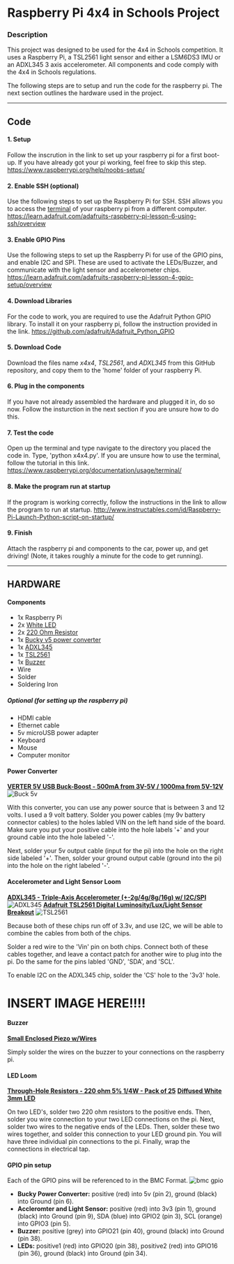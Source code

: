 # Raspberry Pi 4x4 in Schools Project
### Description

This project was designed to be used for the 4x4 in Schools competition. It uses a
Raspberry Pi, a TSL2561 light sensor and either a LSM6DS3 IMU or an ADXL345 3 axis
accelerometer. All components and code comply with the 4x4 in Schools regulations.

The following steps are to setup and run the code for the raspberry pi.
The next section outlines the hardware used in the project.

___
## Code

#### 1. Setup

Follow the inscrution in the link to set up your raspberry pi for a first boot-up. If you have already got your pi working, feel free to skip this step.
https://www.raspberrypi.org/help/noobs-setup/

#### 2. Enable SSH (optional)

Use the following steps to set up the Raspberry Pi for SSH. SSH allows you to access the [terminal](https://www.raspberrypi.org/documentation/usage/terminal/) of your raspberry pi from a different computer. 
https://learn.adafruit.com/adafruits-raspberry-pi-lesson-6-using-ssh/overview

#### 3. Enable GPIO Pins

Use the following steps to set up the Raspberry Pi for use of the GPIO pins, and enable
I2C and SPI. These are used to activate the LEDs/Buzzer, and communicate with the light sensor and accelerometer chips.
https://learn.adafruit.com/adafruits-raspberry-pi-lesson-4-gpio-setup/overview

#### 4. Download Libraries

For the code to work, you are required to use the Adafruit Python GPIO library. To install
it on your raspberry pi, follow the instruction provided in the link.
https://github.com/adafruit/Adafruit_Python_GPIO

#### 5. Download Code

Download the files name *x4x4*, *TSL2561*, and *ADXL345*  from this GitHub repository, and copy them to the 'home'
folder of your raspberry Pi.

#### 6. Plug in the components

If you have not already assembled the hardware and plugged it in, do so now. Follow the insturction in the next section if you are unsure how to do this.

#### 7. Test the code

Open up the terminal and type navigate to the directory you placed the code in.
Type, 'python x4x4.py'. If you are unsure how to use the terminal, follow the tutorial in this link.
https://www.raspberrypi.org/documentation/usage/terminal/

#### 8. Make the program run at startup

If the program is working correctly, follow the instructions in the link to allow the
program to run at startup.
http://www.instructables.com/id/Raspberry-Pi-Launch-Python-script-on-startup/

#### 9. Finish

Attach the raspberry pi and components to the car, power up, and get driving! (Note, it takes roughly a minute for the code to get running).


___

## HARDWARE

#### Components

- 1x Raspberry Pi
- 2x [White LED](https://www.adafruit.com/products/778)
- 2x [220 Ohm Resistor](https://www.adafruit.com/products/2780)
- 1x [Bucky v5 power converter](https://www.adafruit.com/products/2190)
- 1x [ADXL345](https://www.adafruit.com/products/1231)
- 1x [TSL2561](https://www.adafruit.com/products/439)
- 1x [Buzzer](https://www.adafruit.com/products/1740)
- Wire
- Solder
- Soldering Iron

##### Optional (for setting up the raspberry pi)
- HDMI cable
- Ethernet cable
- 5v microUSB power adapter
- Keyboard
- Mouse
- Computer monitor

#### Power Converter

[**VERTER 5V USB Buck-Boost - 500mA from 3V-5V / 1000ma from 5V-12V**](https://www.adafruit.com/product/2190)
![Buck 5v](https://cdn-shop.adafruit.com/1200x900/2190-03.jpg)

With this converter, you can use any power source that is between 3 and 12 volts. I used a 9 volt battery. Solder you power cables (my 9v battery connector cables) to the holes labled VIN on the left hand side of the board. Make sure you put your positive cable into the hole labels '+' and your ground cable into the hole labeled '-'.

Next, solder your 5v output cable (input for the pi) into the hole on the right side labeled '+'. Then, solder your ground output cable (ground into the pi) into the hole on the right labeled '-'.

#### Accelerometer and Light Sensor Loom
[**ADXL345 - Triple-Axis Accelerometer (+-2g/4g/8g/16g) w/ I2C/SPI**](https://www.adafruit.com/products/1231)
![ADXL345](https://cdn-shop.adafruit.com/1200x900/1231-00.jpg)
[**Adafruit TSL2561 Digital Luminosity/Lux/Light Sensor Breakout**](https://www.adafruit.com/products/439)
![TSL2561](https://cdn-shop.adafruit.com/1200x900/439-01.jpg "TSL2561")

Because both of these chips run off of 3.3v, and use I2C, we will be able to combine the cables from both of the chips.

Solder a red wire to the 'Vin' pin on both chips. Connect both of these cables together, and leave a contact patch for another wire to plug into the pi. Do the same for the pins labled 'GND', 'SDA', and 'SCL'.

To  enable I2C on the ADXL345 chip, solder the 'CS' hole to the '3v3' hole.

# INSERT IMAGE HERE!!!!

#### Buzzer
[**Small Enclosed Piezo w/Wires**](https://www.adafruit.com/products/1740)

Simply solder the wires on the buzzer to your connections on the raspberry pi.

#### LED Loom

[**Through-Hole Resistors - 220 ohm 5% 1/4W - Pack of 25**](https://www.adafruit.com/products/2780)
[**Diffused White 3mm LED**](https://www.adafruit.com/products/778)

On two LED's, solder two 220 ohm resistors to the positive ends. Then, solder you wire connection to your two LED connections on the pi. Next, solder two wires to the negative ends of the LEDs. Then, solder these two wires together, and solder this connection to your LED ground pin. You will have three individual pin connections to the pi. Finally, wrap the connections in electrical tap.

#### GPIO pin setup
Each of the GPIO pins will be referenced to in the BMC Format.
![bmc gpio](http://www.raspberrypi-spy.co.uk/wp-content/uploads/2012/06/Raspberry-Pi-GPIO-Layout-Model-B-Plus-rotated-2700x900-1024x341.png)

- **Bucky Power Converter:** positive (red) into 5v (pin 2), ground (black) into Ground (pin 6).
- **Accleromter and Light Sensor:** positive (red) into 3v3 (pin 1), ground (black) into Ground (pin 9), SDA (blue) into GPIO2 (pin 3), SCL (orange) into GPIO3 (pin 5).
- **Buzzer:** positive (grey) into GPIO21 (pin 40), ground (black) into Ground (pin 38).
- **LEDs:** positive1 (red) into GPIO20 (pin 38), positive2 (red) into GPIO16 (pin 36), ground (black) into Ground (pin 34).